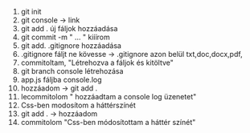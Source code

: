 1. git init
2. git console -> link
3. git add . új fáljok hozzáadása
4. git commit -m " ... " kiíírom
5. git add. .gitignore hozzáadása
6. .gitignore fáljt ne kövesse -> .gitignore azon belül txt,doc,docx,pdf,
7. commitoltam, "Létrehozva a fáljok és kitöltve"
8. git branch console létrehozása
9. app.js fáljba console.log
10. hozzáadom -> git add .
11. lecommitolom " hozzáadtam a console log üzenetet"
12. Css-ben modosítom a háttérszínét 
13. git add . -> hozzáadom
14. commitolom "Css-ben módosítottam a háttér színét"
